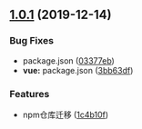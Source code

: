 ## [1.0.1](https://github.com/halobear/npm-packages/compare/v1.0.0...v1.0.1) (2019-12-14)


### Bug Fixes

* package.json ([03377eb](https://github.com/halobear/npm-packages/commit/03377eb2e59aec1bf3e0e75608478225eefd03e2))
* **vue:** package.json ([3bb63df](https://github.com/halobear/npm-packages/commit/3bb63dfe3de2324b9bf3c9f352f086b32af6843a))


### Features

* npm仓库迁移 ([1c4b10f](https://github.com/halobear/npm-packages/commit/1c4b10f402b3d601be9a4cf062b99c025b50c5a7))



